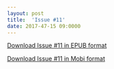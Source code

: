 ```yaml
---
layout: post
title:  'Issue #11'
date: 2017-47-15 09:0000
---
```


[Download Issue #11 in EPUB format](https://critic-zebra-68386.netlify.com//issues/2017-11-14-MorningCupOfCoding.epub)

[Download Issue #11 in Mobi format](https://critic-zebra-68386.netlify.com//issues/2017-11-14-MorningCupOfCoding.mobi)

